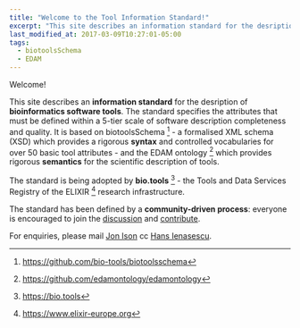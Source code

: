 ```yaml
---
title: "Welcome to the Tool Information Standard!"
excerpt: "This site describes an information standard for the desription of bioinformatics software tools."
last_modified_at: 2017-03-09T10:27:01-05:00
tags: 
  - biotoolsSchema
  - EDAM
---
```


Welcome!

This site describes an **information standard** for the desription of **bioinformatics software tools**. The standard specifies the attributes that must be defined within a 5-tier scale of software description completeness and quality.  It is based on biotoolsSchema [^1] - a formalised XML schema (XSD) which provides a rigorous **syntax** and controlled vocabularies for over 50 basic tool attributes - and the EDAM ontology [^2] which provides rigorous **semantics** for the scientific description of tools.

The standard is being adopted by **bio.tools** [^3] - the Tools and Data Services Registry of the ELIXIR [^4] research infrastructure.

The standard has been defined by a **community-driven process**: everyone is encouraged to join the [discussion](https://github.com/bio-tools/Tool-Information-Standard/issues/1) and [contribute](https://github.com/bio-tools/Tool-Information-Standard).

For enquiries, please mail [Jon Ison](jison@bioinformatics.dtu.dk) cc [Hans Ienasescu](mailto:hans@bio.tools).

[^1]: <https://github.com/bio-tools/biotoolsschema>
[^2]: <https://github.com/edamontology/edamontology>
[^3]: <https://bio.tools>
[^4]: <https://www.elixir-europe.org>

